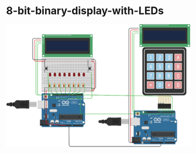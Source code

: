 # 8-bit-binary-display-with-LEDs
![alt text](https://github.com/AlexanderVazov/TUES_EMCS_TERM_1/blob/main/8-bit%20binary%20display%20with%20LEDs/image.png?raw=true)
